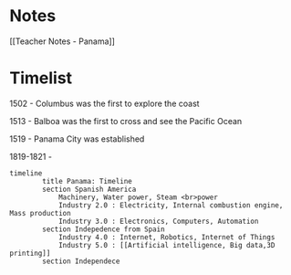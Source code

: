 # Notes
[[Teacher Notes - Panama]]

# Timelist

1502 - Columbus was the first to explore the coast

1513 - Balboa was the first to cross and see the Pacific Ocean

1519 - Panama City was established

1819-1821 -







```mermaid
timeline
		title Panama: Timeline
		section Spanish America
			Machinery, Water power, Steam <br>power
			Industry 2.0 : Electricity, Internal combustion engine, Mass production
			Industry 3.0 : Electronics, Computers, Automation
		section Indepedence from Spain
			Industry 4.0 : Internet, Robotics, Internet of Things
			Industry 5.0 : [[Artificial intelligence, Big data,3D printing]]
		section Independece

```
